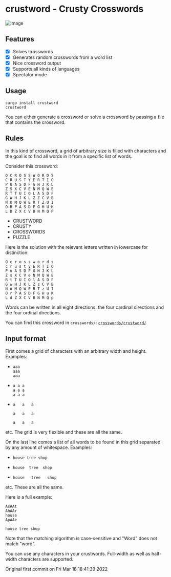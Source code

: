 # crustword - Crusty Crosswords

![image](https://user-images.githubusercontent.com/89065441/139863074-101ae732-9e63-4dcf-970d-29d0018707c6.png)

## Features

* [X] Solves crosswords
* [X] Generates random crosswords from a word list
* [X] Nice crossword output
* [X] Supports all kinds of languages
* [X] Spectator mode

## Usage

```
cargo install crustword
crustword
```

You can either generate a crossword or solve a crossword by passing a file that contains the crossword.

## Rules

In this kind of crossword, a grid of arbitrary size is filled with characters and the goal is to find all words in it from a specific list of words.

Consider this crossword:

```cr
Q C R O S S W O R D S
C R U S T Y E R T I O
P U A S D F G H J K L
Z S X C V E N M Q W E
R T T U I O L A S D F
G W H J K L Z Z C V B
N O M Q W E R T Z U I
O R P A S D F G H U K
L D Z X C V B N M Q P
```

* CRUSTWORD
* CRUSTY
* CROSSWORDS
* PUZZLE

Here is the solution with the relevant letters written in lowercase for distinction:

```cr
Q c r o s s w o r d s
c r u s t y E R T I O
P u A S D F G H J K L
Z s X C V e N M Q W E
R t T U I O l A S D F
G w H J K L Z z C V B
N o M Q W E R T z U I
O r P A S D F G H u K
L d Z X C V B N M Q p​
```
<!-- The above code block content ends with a zero-width space to make the last 'p' have the correct color -->

Words can be written in all eight directions: the four cardinal directions and the four ordinal directions.

You can find this crossword in `crosswords/`: [`crosswords/crustword/`](crosswords/crustword/)

## Input format

First comes a grid of characters with an arbitrary width and height.
Examples:

* ```
  aaa
  aaa
  aaa
  ```
* ```
  a a a
  a a a
  a a a
  ```
* ```
  a   a   a

  a   a   a

  a   a   a
  ```
etc.
The grid is very flexible and these are all the same.

On the last line comes a list of all words to be found in this grid separated by any amount of whitespace.
Examples:
* ```
  house tree shop
  ```
* ```
  house  tree  shop
  ```
* ```
  house   tree   shop
  ```
etc.
These are all the same.

Here is a full example:

```
AsAAt
AhAAr
house
ApAAe

house tree shop
```

Note that the matching algorithm is case-sensitive and "Word" does not match "word".

You can use any characters in your crustwords. Full-width as well as half-width characters are supported.

Original first commit on Fri Mar 18 18:41:39 2022
